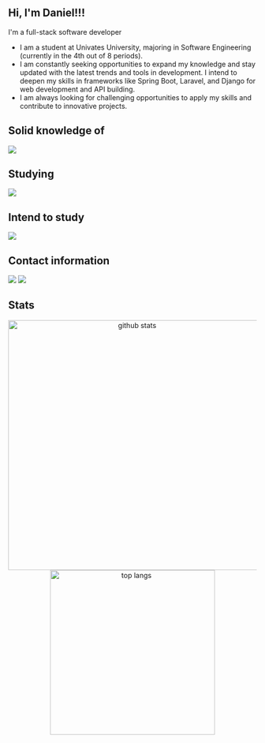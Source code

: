 ## Hi, I'm Daniel!!! 

 I'm a full-stack software developer

- I am a student at Univates University, majoring in Software Engineering (currently in the 4th out of 8 periods).
- I am constantly seeking opportunities to expand my knowledge and stay updated with the latest trends and tools in development. I intend to deepen my skills in frameworks like Spring Boot, Laravel, and Django for web development and API building.
- I am always looking for challenging opportunities to apply my skills and contribute to innovative projects.

 ## Solid knowledge of
  <div>
   <img src="https://skillicons.dev/icons?i=html,css,javascript,react,java,python,django,php,postgres,git&perline=20" />
  </div>

## Studying
  <div>
    <img src="https://skillicons.dev/icons?i=react,laravel,django,docker,linux&perline=20" />
  </div>

## Intend to study
  <div>
    <img src="https://skillicons.dev/icons?i=mongodb,nodejs,flutter&perline=20" />
  </div>
  
 ## Contact information
 <div style="display: block">
  <a href="https://www.linkedin.com/in/daniel-corbellini-/" target="_blank"><img src="https://img.shields.io/badge/-LinkedIn-%230077B5?style=for-the-badge&logo=linkedin&logoColor=white" target="_blank"></a>
  <a href="mailto:daniel.corbellini27@gmail.com" target="_blank"><img src="https://img.shields.io/badge/Gmail-D14836?style=for-the-badge&logo=gmail&logoColor=white" target="_blank"></a>
 </div>
 
## Stats
<div align=center>
  <img width=507 src="https://github-readme-stats.vercel.app/api?username=DanielCorbellini&count_private=true&show_icons=true&theme=gruvbox&rank_icon=github" alt="github stats" />
  <img width=334 src="https://github-readme-stats.vercel.app/api/top-langs/?username=DanielCorbellini&hide=jupyter%20notebook,css,scss,cmake,pug&langs_count=8&theme=gruvbox&layout=compact" alt="top langs" />
</div>


<!--https://dev.to/envoy_/150-badges-for-github-pnk>
<!--https://github.com/tandpfun/skill-icons#icons-list>

